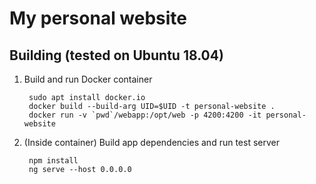# My personal website

## Building (tested on Ubuntu 18.04)

1. Build and run Docker container

        sudo apt install docker.io
        docker build --build-arg UID=$UID -t personal-website .
        docker run -v `pwd`/webapp:/opt/web -p 4200:4200 -it personal-website

2. (Inside container) Build app dependencies and run test server

        npm install
        ng serve --host 0.0.0.0
